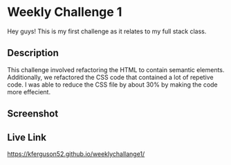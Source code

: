 # Weekly Challenge 1

Hey guys! This is my first challenge as it relates to my full stack class.

## Description

This challenge involved refactoring the HTML to contain semantic elements. Additionally, we refactored the CSS code that contained a lot of repetive code. 
I was able to reduce the CSS file by about 30% by making the code more effecient. 

## Screenshot


## Live Link

https://kferguson52.github.io/weeklychallange1/
